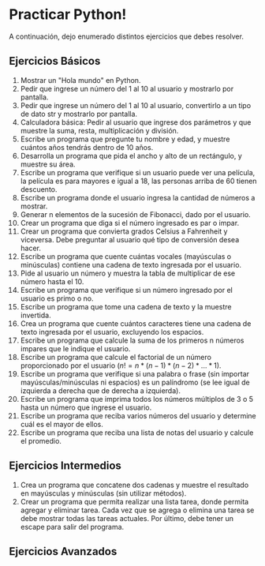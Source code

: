 # Practicar Python!

A continuación, dejo enumerado distintos ejercicios que debes resolver.

## Ejercicios Básicos

1. Mostrar un "Hola mundo" en Python.
2. Pedir que ingrese un número del 1 al 10 al usuario y mostrarlo por pantalla.
3. Pedir que ingrese un número del 1 al 10 al usuario, convertirlo a un tipo de dato str y mostrarlo por pantalla.
4. Calculadora básica: Pedir al usuario que ingrese dos parámetros y que muestre la suma, resta, multiplicación y división.
5. Escribe un programa que pregunte tu nombre y edad, y muestre cuántos años tendrás dentro de 10 años.
6. Desarrolla un programa que pida el ancho y alto de un rectángulo, y muestre su área.
7. Escribe un programa que verifique si un usuario puede ver una película, la película es para mayores e igual a 18, las personas arriba de 60 tienen descuento.
8. Escribe un programa donde el usuario ingresa la cantidad de números a mostrar.
9. Generar n elementos de la sucesión de Fibonacci, dado por el usuario.
10. Crear un programa que diga si el número ingresado es par o impar.
11. Crear un programa que convierta grados Celsius a Fahrenheit y viceversa. Debe preguntar al usuario qué tipo de conversión desea hacer.
12. Escribe un programa que cuente cuántas vocales (mayúsculas o minúsculas) contiene una cadena de texto ingresada por el usuario.
13. Pide al usuario un número y muestra la tabla de multiplicar de ese número hasta el 10.
14. Escribe un programa que verifique si un número ingresado por el usuario es primo o no.
15. Escribe un programa que tome una cadena de texto y la muestre invertida.
16. Crea un programa que cuente cuántos caracteres tiene una cadena de texto ingresada por el usuario, excluyendo los espacios.
17. Escribe un programa que calcule la suma de los primeros n números impares que le indique el usuario.
18. Escribe un programa que calcule el factorial de un número proporcionado por el usuario ($n! = n * (n-1) * (n-2) * ... * 1$).
19. Escribe un programa que verifique si una palabra o frase (sin importar mayúsculas/minúsculas ni espacios) es un palíndromo (se lee igual de izquierda a derecha que de derecha a izquierda).
20. Escribe un programa que imprima todos los números múltiplos de 3 o 5 hasta un número que ingrese el usuario.
21. Escribe un programa que reciba varios números del usuario y determine cuál es el mayor de ellos.
22. Escribe un programa que reciba una lista de notas del usuario y calcule el promedio.


## Ejercicios Intermedios 

1. Crea un programa que concatene dos cadenas y muestre el resultado en mayúsculas y minúsculas (sin utilizar métodos).
2. Crear un programa que permita realizar una lista tarea, donde permita agregar y eliminar tarea. Cada vez que se agrega o elimina una tarea se debe mostrar todas las tareas actuales. Por último, debe tener un escape para salir del programa.

## Ejercicios Avanzados 

